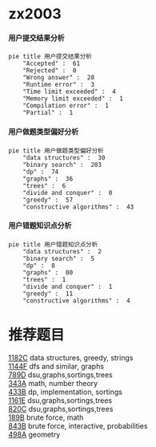 # zx2003

<!-- tabs:start -->



#### **用户提交结果分析**

```mermaid
pie title 用户提交结果分析
    "Accepted" :  61
    "Rejected" :  0
    "Wrong answer" :  28
    "Runtime error" :  3
    "Time limit exceeded" :  4
    "Memory limit exceeded" :  1
    "Compilation error" :  1
    "Partial" :  1
```

#### **用户做题类型偏好分析**

```mermaid
pie title 用户做题类型偏好分析
    "data structures" :  30
    "binary search" :  203
    "dp" :  74
    "graphs" :  36
    "trees" :  6
    "divide and conquer" :  0
    "greedy" :  57
    "constructive algorithms" :  43
```
#### **用户错题知识点分析**

```mermaid
pie title 用户错题知识点分析
    "data structures" :  2
    "binary search" :  5
    "dp" :  8
    "graphs" :  00
    "trees" :  1
    "divide and conquer" :  1
    "greedy" :  11
    "constructive algorithms" :  4
```



<!-- tabs:end -->
# 推荐题目
[1182C](https://codeforces.com/contest/1182/problem/C)		data structures,
                        greedy,
                        strings		  
[1144F](https://codeforces.com/contest/1144/problem/F)		dfs and similar,
                        graphs		  
[789D](https://codeforces.com/contest/789/problem/D)		dsu,graphs,sortings,trees		  
[343A](https://codeforces.com/contest/343/problem/A)		math,
                        number theory		  
[433B](https://codeforces.com/contest/433/problem/B)		dp,
                        implementation,
                        sortings		  
[1161E](https://codeforces.com/contest/1161/problem/E)		dsu,graphs,sortings,trees		  
[820C](https://codeforces.com/contest/820/problem/C)		dsu,graphs,sortings,trees		  
[189B](https://codeforces.com/contest/189/problem/B)		brute force,
                        math		  
[843B](https://codeforces.com/contest/843/problem/B)		brute force,
                        interactive,
                        probabilities		  
[498A](https://codeforces.com/contest/498/problem/A)		geometry		  
